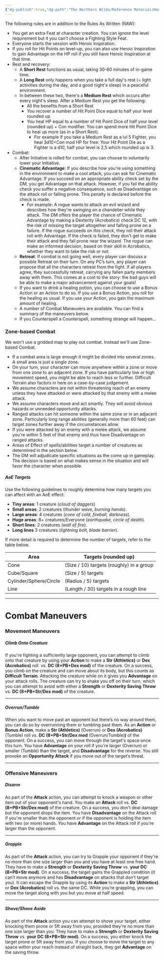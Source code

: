 ```yaml
---
{"dg-publish":true,"dg-path":"The Northern Wilds/Reference Material/House Rules.md","permalink":"/the-northern-wilds/reference-material/house-rules/","tags":["TTRPG/Campaigns/Northern-Wilds","SRD"]}
---
```



The following rules are in addition to the Rules As Written (RAW):
- You get an extra Feat at character creation. You can ignore the level requirement but it you can't choose a Fighting Style Feat.
- Everyone starts the session with Heroic Inspiration. 
- If you roll for Hit Points on level-up, you can also use Heroic Inspiration to gain Advantage on the HP roll if you still have Heroic Inspiration at that time.
- Rest and recovery:
	- A **Short Rest** functions as usual, taking 30-60 minutes of in-game time.
	- A **Long Rest** only happens when you take a full day's rest (= light activities during the day, and a good night's sleep) in a peaceful environment.
	- In between these two, there's a **Medium Rest** which occurs after every night's sleep. After a Medium Rest you get the following:
		- All the benefits from a Short Rest
		- You recover a number of Hit Point Dice equal to half your level rounded up
		- You heal HP equal to a number of Hit Point Dice of half your level (rounded up) + Con modifier. You can spend more Hit Point Dice to heal up more (as in a Short Rest). 
			- For example if you take a Medium Rest as a lvl 5 Fighter, you heal 3d10+Con mod HP for free: Your Hit Point Die as a Fighter is a d10, half your level is 2,5 which rounded up is 3.
- Combat:
	- After Initiative is rolled for combat, you can choose to voluntarily lower your Initiative.
	- **Cinematic Advantage**: If you describe how you're using something in the environment to make a cool attack, you can ask for Cinematic Advantage. If you succeed on an appropriate ability check set by the DM, you get Advantage on that attack. However, if you fail the ability check you suffer a negative consequence, such as Disadvantage on the attack roll or falling prone. This penalty is declared before the check is made.
		- For example: A rogue wants to attack an evil wizard and describes how they're swinging on a chandelier while they attack. The DM offers the player the chance of Cinematic Advantage by making a Dexterity (Acrobatics) check DC 12, with the risk of missing the target altogether and falling prone on a failure. If the rogue succeeds on this check, they roll their attack roll with Advantage. If the check is failed, they don't get to make their attack and they fall prone near the wizard. The rogue can make an informed decision, based on their skill in Acrobatics, whether they want to take the risk or not.
	- **Retreat**: If combat is not going well, every player can discuss a possible Retreat on their turn. On any PC’s turn, any player can propose that all the characters retreat from the fight. If all players agree, they successfully retreat, carrying any fallen party members away with them. This comes at a cost to the story: the bad guys will be able to make a major advancement against your goals!
	- If you want to drink a healing potion, you can choose to use a Bonus Action or an Action to do so. If you use a Bonus Action, you roll for the healing as usual. If you use your Action, you gain the maximum amount of healing.
	- A number of Combat Maneuvers are available. You can find a summary of the maneuvers below.
	- If you Counterspell a Counterspell, something strange will happen...


### Zone-based Combat
We won't use a gridded map to play out combat. Instead we'll use Zone-based Combat.

- If a combat area is large enough it might be divided into several zones. A small area is just a single zone.
- On your turn, your character can move anywhere within a zone or move from one zone to an adjacent zone. If you have particularly low or high movement speed, you might be able to reach less or further. Difficult Terrain also factors in here on a case-by-case judgement.
- We assume characters are not within threatening reach of an enemy unless they have attacked or were attacked by that enemy with a melee attack.
- We assume characters move and act smartly. They will avoid obvious hazards or unneeded opportunity attacks.
- Ranged attacks can hit someone within the same zone or in an adjacent zone. Particularly long range abilities (generally more than 60 feet) can target zones further away if the circumstances allow. 
- If you were attacked by an enemy with a melee attack, we assume you're within 5 feet of that enemy and thus have Disadvantage on ranged attacks. 
- Areas of Effect of spells/abilities target a number of creatures as determined in the section below.
- The DM will adjudicate specific situations as the come up in gameplay. The decision is based on what makes sense in the situation and will favor the character when possible.

##### AoE Targets
Use the following guidelines to roughly determine how many targets you can affect with an AoE effect:
- **Tiny areas**: 1 creature (_cloud of daggers_)
- **Small areas**: 2 creatures (_thunder wave, burning hands_).
- **Large areas**: 4 creatures (_cone of cold, fireball, darkness_).
- **Huge areas**: 8+ creatures/Everyone (_earthquake, circle of death_).
- **Short lines**: 2 creatures (_wall of fire_).
- **Long lines** 3 creatures (_lightning bolt, blade barrier_).

If more detail is required to determine the number of targets, refer to the table below.

| Area                   | Targets (rounded up)                     |
| ---------------------- | ---------------------------------------- |
| Cone                   | (Size / 10) targets (roughly) in a group |
| Cube/Square            | (Size / 5) targets                       |
| Cylinder/Sphere/Circle | (Radius / 5) targets                     |
| Line                   | (Length / 30) targets in a rough line    |


---

# Combat Maneuvers

### Movement Maneuvers
##### Climb Onto Creature
If you're fighting a sufficiently large opponent, you can attempt to climb onto that creature by using your **Action** to make a **Str (Athletics)** or **Dex (Acrobatics)** roll  vs. **DC (8+PB+Dex mod)** of the creature. On a success, you climb on the creature and can move about its body, but this counts as **Difficult Terrain**. Attacking the creature while on it gives you **Advantage** on your attack rolls. The creature can try to shake you off on their turn, which you can attempt to avoid with either a **Strength** or **Dexterity Saving Throw** vs. **DC (8+PB+Str/Dex mod)** of the creature.

---
##### Overrun/Tumble
When you want to move past an opponent but there’s no way around them, you can do so by overrunning them or tumbling past them. As an **Action** or **Bonus Action**, make a **Str (Athletics)** (Overrun) or **Dex (Acrobatics)** (Tumble) roll vs. **DC (8+PB+Str/Dex mod** (Overrun/Tumble)**)** of the opponent. On a success, you can move through the target's space once this turn. You have **Advantage** on your roll if you're larger (Overrun) or smaller (Tumble) than the target, and **Disadvantage** for the reverse. You still provoke an **Opportunity Attack** if you move out of the target’s threat.

---
### Offensive Maneuvers
##### Disarm
As part of the **Attack** action, you can attempt to knock a weapon or other item out of your opponent's hand. You make an **Attack** roll vs. **DC (8+PB+Str/Dex mod)** of the creature. On a success, you don't deal damage but the opponent drops the item. You have **Disadvantage** on the Attack roll if you're smaller than the opponent or if the opponent is holding the item with two (or more) hands. You have **Advantage** on the Attack roll if you're larger than the opponent.

---
##### Grapple
As part of the **Attack** action, you can try to Grapple your opponent if they're no more than one size larger than you and you have at least one free hand. They have to make a **Strength** or **Dexterity Saving Throw** vs. **your DC (8+PB+Str mod)**. On a success, the target gains the Grappled condition (it can’t move anymore and has **Disadvantage** on attacks that don’t target you). It can escape the Grapple by using its **Action** to make a **Str (Athletics)** or **Dex (Acrobatics)** roll vs. the same DC. While you’re grappling, you can move the target along with you but you move at half speed.

---
##### Shove/Shove Aside
As part of the **Attack** action you can attempt to shove your target, either knocking them prone or 5ft away from you, provided they're no more than one size larger than you. They have to make a **Strength** or **Dexterity Saving Throw** vs. **your DC (8+PB+Str mod)**. On a success, you either knock the target prone or 5ft away from you. If you choose to move the target to any space within your reach instead of straight back, they get **Advantage** on the saving throw.